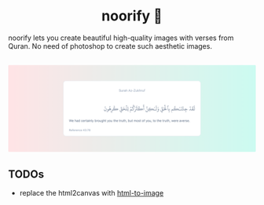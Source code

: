 <h1 align='center'>noorify 🌙</h1>
<p>noorify lets you create beautiful high-quality images with verses from Quran. No need of photoshop to create such aesthetic images.</p>

<img src='public/noorify.png' style='margin-top: 1rem;'/>

## TODOs

- replace the html2canvas with <a href='https://github.com/bubkoo/html-to-image'>html-to-image</a>
